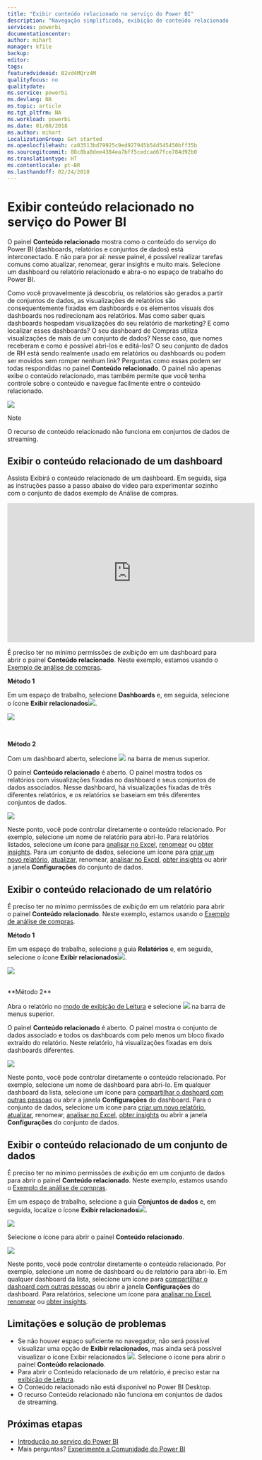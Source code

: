 ```yaml
---
title: "Exibir conteúdo relacionado no serviço do Power BI"
description: "Navegação simplificada, exibição de conteúdo relacionado nos dashboards, relatórios e conjuntos de dados"
services: powerbi
documentationcenter: 
author: mihart
manager: kfile
backup: 
editor: 
tags: 
featuredvideoid: B2vd4MQrz4M
qualityfocus: no
qualitydate: 
ms.service: powerbi
ms.devlang: NA
ms.topic: article
ms.tgt_pltfrm: NA
ms.workload: powerbi
ms.date: 01/08/2018
ms.author: mihart
LocalizationGroup: Get started
ms.openlocfilehash: ca03513bd79925c9ed927945b54d545450bff35b
ms.sourcegitcommit: 88c8ba8dee4384ea7bff5cedcad67fce784d92b0
ms.translationtype: HT
ms.contentlocale: pt-BR
ms.lasthandoff: 02/24/2018
---
```

# <a name="view-related-content-in-power-bi-service"></a>Exibir conteúdo relacionado no serviço do Power BI
O painel **Conteúdo relacionado** mostra como o conteúdo do serviço do Power BI (dashboards, relatórios e conjuntos de dados) está interconectado.  E não para por aí: nesse painel, é possível realizar tarefas comuns como atualizar, renomear, gerar insights e muito mais. Selecione um dashboard ou relatório relacionado e abra-o no espaço de trabalho do Power BI.   

Como você provavelmente já descobriu, os relatórios são gerados a partir de conjuntos de dados, as visualizações de relatórios são consequentemente fixadas em dashboards e os elementos visuais dos dashboards nos redirecionam aos relatórios. Mas como saber quais dashboards hospedam visualizações do seu relatório de marketing? E como localizar esses dashboards? O seu dashboard de Compras utiliza visualizações de mais de um conjunto de dados? Nesse caso, que nomes receberam e como é possível abri-los e editá-los? O seu conjunto de dados de RH está sendo realmente usado em relatórios ou dashboards ou podem ser movidos sem romper nenhum link? Perguntas como essas podem ser todas respondidas no painel **Conteúdo relacionado**.  O painel não apenas exibe o conteúdo relacionado, mas também permite que você tenha controle sobre o conteúdo e navegue facilmente entre o conteúdo relacionado.

![](media/service-related-content/power-bi-view-related-dashboard-new.png)

> [!NOTE]
> O recurso de conteúdo relacionado não funciona em conjuntos de dados de streaming.
> 
> 

## <a name="view-related-content-for-a-dashboard"></a>Exibir o conteúdo relacionado de um dashboard
Assista Exibirá o conteúdo relacionado de um dashboard. Em seguida, siga as instruções passo a passo abaixo do vídeo para experimentar sozinho com o conjunto de dados exemplo de Análise de compras.

<iframe width="560" height="315" src="https://www.youtube.com/embed/B2vd4MQrz4M#t=3m05s" frameborder="0" allowfullscreen></iframe>


É preciso ter no mínimo permissões de *exibição* em um dashboard para abrir o painel **Conteúdo relacionado**. Neste exemplo, estamos usando o [Exemplo de análise de compras](sample-procurement.md).

**Método 1**

Em um espaço de trabalho, selecione **Dashboards** e, em seguida, selecione o ícone **Exibir relacionados**![](media/service-related-content/power-bi-view-related-icon-new.png).

![](media/service-related-content/power-bi-view-related-dash-newer.png)

<br>

**Método 2**

Com um dashboard aberto, selecione ![](media/service-related-content/power-bi-view-related-new.png) na barra de menus superior.

O painel **Conteúdo relacionado** é aberto. O painel mostra todos os relatórios com visualizações fixadas no dashboard e seus conjuntos de dados associados. Nesse dashboard, há visualizações fixadas de três diferentes relatórios, e os relatórios se baseiam em três diferentes conjuntos de dados.

![](media/service-related-content/power-bi-view-related-dashboard-new.png)

Neste ponto, você pode controlar diretamente o conteúdo relacionado.  Por exemplo, selecione um nome de relatório para abri-lo.  Para relatórios listados, selecione um ícone para [analisar no Excel](service-analyze-in-excel.md), [renomear](service-rename.md) ou [obter insights](service-insights.md). Para um conjunto de dados, selecione um ícone para [criar um novo relatório](service-report-create-new.md), [atualizar](refresh-data.md), renomear, [analisar no Excel](service-analyze-in-excel.md), [obter insights](service-insights.md) ou abrir a janela **Configurações** do conjunto de dados.  

## <a name="view-related-content-for-a-report"></a>Exibir o conteúdo relacionado de um relatório
É preciso ter no mínimo permissões de *exibição* em um relatório para abrir o painel **Conteúdo relacionado**. Neste exemplo, estamos usando o [Exemplo de análise de compras](sample-procurement.md).

**Método 1**

Em um espaço de trabalho, selecione a guia **Relatórios** e, em seguida, selecione o ícone **Exibir relacionados**![](media/service-related-content/power-bi-view-related-icon-new.png).

![](media/service-related-content/power-bi-view-related-report-newer.png)

<br>
**Método 2**

Abra o relatório no [modo de exibição de Leitura](service-reading-view-and-editing-view.md) e selecione ![](media/service-related-content/power-bi-view-related-new.png) na barra de menus superior.

O painel **Conteúdo relacionado** é aberto. O painel mostra o conjunto de dados associado e todos os dashboards com pelo menos um bloco fixado extraído do relatório. Neste relatório, há visualizações fixadas em dois dashboards diferentes.

![](media/service-related-content/power-bi-view-related-report.png)

Neste ponto, você pode controlar diretamente o conteúdo relacionado.  Por exemplo, selecione um nome de dashboard para abri-lo.  Em qualquer dashboard da lista, selecione um ícone para [compartilhar o dashoard com outras pessoas](service-share-dashboards.md) ou abrir a janela **Configurações** do dashboard. Para o conjunto de dados, selecione um ícone para [criar um novo relatório](service-report-create-new.md), [atualizar](refresh-data.md), renomear, [analisar no Excel](service-analyze-in-excel.md), [obter insights](service-insights.md) ou abrir a janela **Configurações** do conjunto de dados.  

## <a name="view-related-content-for-a-dataset"></a>Exibir o conteúdo relacionado de um conjunto de dados
É preciso ter no mínimo permissões de *exibição* em um conjunto de dados para abrir o painel **Conteúdo relacionado**. Neste exemplo, estamos usando o [Exemplo de análise de compras](sample-procurement.md).

Em um espaço de trabalho, selecione a guia **Conjuntos de dados** e, em seguida, localize o ícone **Exibir relacionados**![](media/service-related-content/power-bi-view-related-icon-new.png).

![](media/service-related-content/power-bi-view-related-dataset-newer.png)

Selecione o ícone para abrir o painel **Conteúdo relacionado**.

![](media/service-related-content/power-bi-datasets.png)

Neste ponto, você pode controlar diretamente o conteúdo relacionado.  Por exemplo, selecione um nome de dashboard ou de relatório para abri-lo.  Em qualquer dashboard da lista, selecione um ícone para [compartilhar o dashoard com outras pessoas](service-share-dashboards.md) ou abrir a janela **Configurações** do dashboard. Para relatórios, selecione um ícone para [analisar no Excel](service-analyze-in-excel.md), [renomear](service-rename.md) ou [obter insights](service-insights.md).  

## <a name="limitations-and-troubleshooting"></a>Limitações e solução de problemas
* Se não houver espaço suficiente no navegador, não será possível visualizar uma opção de **Exibir relacionados**, mas ainda será possível visualizar o ícone Exibir relacionados ![](media/service-related-content/power-bi-view-related-icon-new.png). Selecione o ícone para abrir o painel **Conteúdo relacionado**.
* Para abrir o Conteúdo relacionado de um relatório, é preciso estar na [exibição de Leitura](service-reading-view-and-editing-view.md).
* O Conteúdo relacionado não está disponível no Power BI Desktop.
* O recurso Conteúdo relacionado não funciona em conjuntos de dados de streaming.

## <a name="next-steps"></a>Próximas etapas
* [Introdução ao serviço do Power BI](service-get-started.md)
* Mais perguntas? [Experimente a Comunidade do Power BI](http://community.powerbi.com/)

